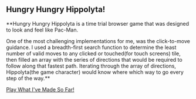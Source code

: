 ## Hungry Hungry Hippolyta!
**Hungry Hungry Hippolyta is a time trial browser game that was designed to look and feel like Pac-Man.

One of the most challenging implementations for me, was the click-to-move guidance.  I used a breadth-first search function to determine the least number of valid moves to any clicked or touched(for touch screens) tile, then filled an array with the series of directions that would be required to follow along that fastest path.  Iterating through the array of directions, Hippolyta(the game character) would know where which way to go every step of the way.**

[Play What I've Made So Far!](http://rserrano169.github.io/HungryHungryHippolyta/html/hhh.html)
